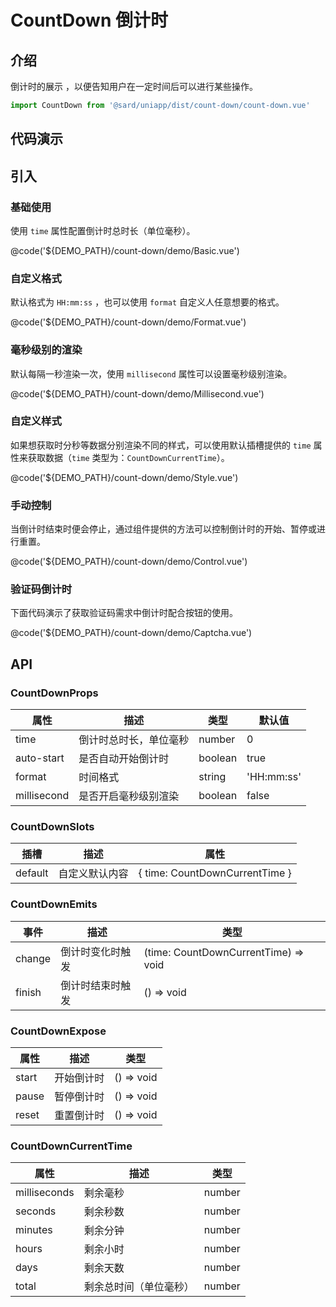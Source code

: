 # CountDown 倒计时

## 介绍

倒计时的展示 ，以便告知用户在一定时间后可以进行某些操作。

```ts
import CountDown from '@sard/uniapp/dist/count-down/count-down.vue'
```

## 代码演示

## 引入

### 基础使用

使用 `time` 属性配置倒计时总时长（单位毫秒）。

@code('${DEMO_PATH}/count-down/demo/Basic.vue')

### 自定义格式

默认格式为 `HH:mm:ss` ，也可以使用 `format` 自定义人任意想要的格式。

@code('${DEMO_PATH}/count-down/demo/Format.vue')

### 毫秒级别的渲染

默认每隔一秒渲染一次，使用 `millisecond` 属性可以设置毫秒级别渲染。

@code('${DEMO_PATH}/count-down/demo/Millisecond.vue')

### 自定义样式

如果想获取时分秒等数据分别渲染不同的样式，可以使用默认插槽提供的 `time` 属性来获取数据（`time` 类型为：`CountDownCurrentTime`）。

@code('${DEMO_PATH}/count-down/demo/Style.vue')

### 手动控制

当倒计时结束时便会停止，通过组件提供的方法可以控制倒计时的开始、暂停或进行重置。

@code('${DEMO_PATH}/count-down/demo/Control.vue')

### 验证码倒计时

下面代码演示了获取验证码需求中倒计时配合按钮的使用。

@code('${DEMO_PATH}/count-down/demo/Captcha.vue')

## API

### CountDownProps

| 属性        | 描述                   | 类型    | 默认值     |
| ----------- | ---------------------- | ------- | ---------- |
| time        | 倒计时总时长，单位毫秒 | number  | 0          |
| auto-start  | 是否自动开始倒计时     | boolean | true       |
| format      | 时间格式               | string  | 'HH:mm:ss' |
| millisecond | 是否开启毫秒级别渲染   | boolean | false      |

### CountDownSlots

| 插槽    | 描述           | 属性                           |
| ------- | -------------- | ------------------------------ |
| default | 自定义默认内容 | { time: CountDownCurrentTime } |

### CountDownEmits

| 事件   | 描述             | 类型                                 |
| ------ | ---------------- | ------------------------------------ |
| change | 倒计时变化时触发 | (time: CountDownCurrentTime) => void |
| finish | 倒计时结束时触发 | () => void                           |

### CountDownExpose

| 属性  | 描述       | 类型       |
| ----- | ---------- | ---------- |
| start | 开始倒计时 | () => void |
| pause | 暂停倒计时 | () => void |
| reset | 重置倒计时 | () => void |

### CountDownCurrentTime

| 属性         | 描述                   | 类型   |
| ------------ | ---------------------- | ------ |
| milliseconds | 剩余毫秒               | number |
| seconds      | 剩余秒数               | number |
| minutes      | 剩余分钟               | number |
| hours        | 剩余小时               | number |
| days         | 剩余天数               | number |
| total        | 剩余总时间（单位毫秒） | number |
